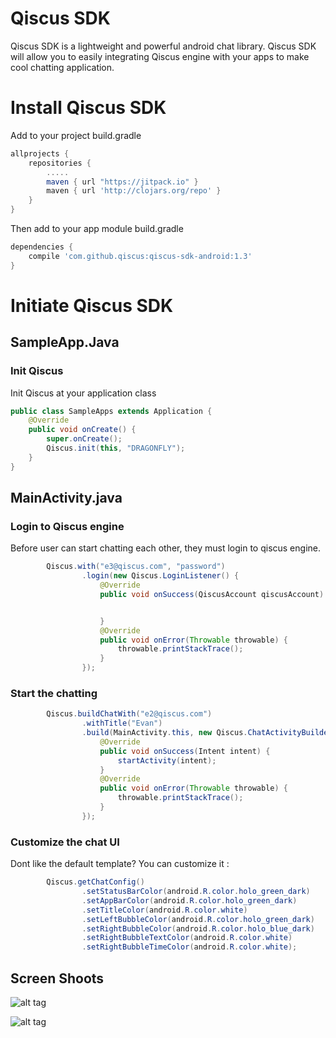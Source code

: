 # Qiscus SDK

Qiscus SDK is a lightweight and powerful android chat library. Qiscus SDK will allow you to easily integrating Qiscus engine with your apps to make cool chatting application.

# Install Qiscus SDK
Add to your project build.gradle
```groovy
allprojects {
    repositories {
        .....
        maven { url "https://jitpack.io" }
        maven { url 'http://clojars.org/repo' }
    }
}
```

Then add to your app module build.gradle
```groovy
dependencies {
    compile 'com.github.qiscus:qiscus-sdk-android:1.3'
}
```


# Initiate Qiscus SDK
## SampleApp.Java
### Init Qiscus
Init Qiscus at your application class
```java
public class SampleApps extends Application {
    @Override
    public void onCreate() {
        super.onCreate();
        Qiscus.init(this, "DRAGONFLY");
    }
}
```


## MainActivity.java
### Login to Qiscus engine
Before user can start chatting each other, they must login to qiscus engine.
```java
        Qiscus.with("e3@qiscus.com", "password")
                .login(new Qiscus.LoginListener() {
                    @Override
                    public void onSuccess(QiscusAccount qiscusAccount) {


                    }
                    @Override
                    public void onError(Throwable throwable) {
                        throwable.printStackTrace();
                    }
                });
```


### Start the chatting
```java
        Qiscus.buildChatWith("e2@qiscus.com")
                .withTitle("Evan")
                .build(MainActivity.this, new Qiscus.ChatActivityBuilderListener() {
                    @Override
                    public void onSuccess(Intent intent) {
                        startActivity(intent);
                    }
                    @Override
                    public void onError(Throwable throwable) {
                        throwable.printStackTrace();
                    }
                });
```


### Customize the chat UI
Dont like the default template? You can customize it :

```java
        Qiscus.getChatConfig()
                .setStatusBarColor(android.R.color.holo_green_dark)
                .setAppBarColor(android.R.color.holo_green_dark)
                .setTitleColor(android.R.color.white)
                .setLeftBubbleColor(android.R.color.holo_green_dark)
                .setRightBubbleColor(android.R.color.holo_blue_dark)
                .setRightBubbleTextColor(android.R.color.white)
                .setRightBubbleTimeColor(android.R.color.white);
```


## Screen Shoots

![alt tag](https://qiscuss3.s3.amazonaws.com/example@mail.com/xxx/b9d5138a93210eac8d1455bf066a86b8/2.png)

![alt tag](https://qiscuss3.s3.amazonaws.com/example@mail.com/xxx/3d1b1b4bd71bc468898fed2f318be5e0/1.png)


